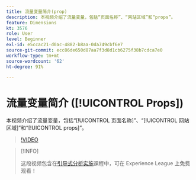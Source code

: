 ```yaml
---
title: 流量变量简介(prop)
description: 本视频介绍了流量变量，包括“页面名称”、“网站区域”和“props”。
feature: Dimensions
kt: 3576
role: User
level: Beginner
exl-id: e5ccac21-d0ac-4882-b8aa-0da749cbf6e7
source-git-commit: ecc86de650d87aa7f3d8d1cb6275f38b7cdca7e0
workflow-type: tm+mt
source-wordcount: '62'
ht-degree: 91%

---
```


# 流量变量简介 ([!UICONTROL Props])

本视频介绍了流量变量，包括“[!UICONTROL 页面名称]”、“[!UICONTROL 网站区域]”和“[!UICONTROL props]”。

>[!VIDEO](https://video.tv.adobe.com/v/28767/?quality=12&learn=on)

>[!INFO]
>
> 这段视频包含在[引导式分析实施](https://experienceleague.adobe.com/?recommended=Analytics-D-1-2019.1)课程中，可在 Experience League 上免费观看！
